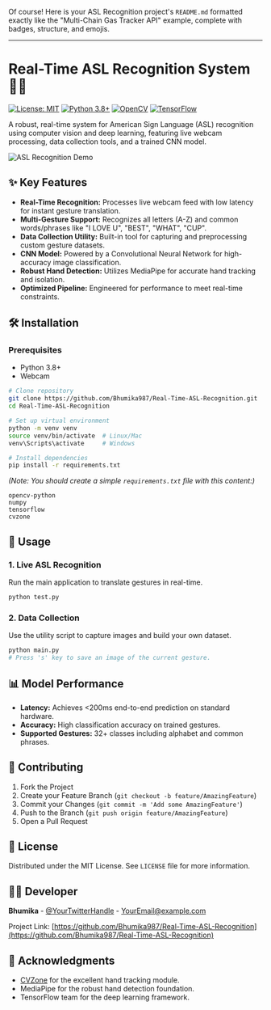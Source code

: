 Of course! Here is your ASL Recognition project's `README.md` formatted exactly like the "Multi-Chain Gas Tracker API" example, complete with badges, structure, and emojis.

---

# Real-Time ASL Recognition System 👐🔤

[![License: MIT](https://img.shields.io/badge/License-MIT-yellow.svg)](https://opensource.org/licenses/MIT)
[![Python 3.8+](https://img.shields.io/badge/Python-3.8%2B-blue.svg)](https://www.python.org/downloads/)
[![OpenCV](https://img.shields.io/badge/OpenCV-4.x-green.svg)](https://opencv.org/)
[![TensorFlow](https://img.shields.io/badge/TensorFlow-2.x-orange.svg)](https://www.tensorflow.org/)

A robust, real-time system for American Sign Language (ASL) recognition using computer vision and deep learning, featuring live webcam processing, data collection tools, and a trained CNN model.

![ASL Recognition Demo](https://via.placeholder.com/800x400?text=Live+ASL+Recognition+Demo+GIF)

## ✨ Key Features

- **Real-Time Recognition:** Processes live webcam feed with low latency for instant gesture translation.
- **Multi-Gesture Support:** Recognizes all letters (A-Z) and common words/phrases like "I LOVE U", "BEST", "WHAT", "CUP".
- **Data Collection Utility:** Built-in tool for capturing and preprocessing custom gesture datasets.
- **CNN Model:** Powered by a Convolutional Neural Network for high-accuracy image classification.
- **Robust Hand Detection:** Utilizes MediaPipe for accurate hand tracking and isolation.
- **Optimized Pipeline:** Engineered for performance to meet real-time constraints.

## 🛠️ Installation

### Prerequisites
- Python 3.8+
- Webcam

```bash
# Clone repository
git clone https://github.com/Bhumika987/Real-Time-ASL-Recognition.git
cd Real-Time-ASL-Recognition

# Set up virtual environment
python -m venv venv
source venv/bin/activate  # Linux/Mac
venv\Scripts\activate     # Windows

# Install dependencies
pip install -r requirements.txt
```

*(Note: You should create a simple `requirements.txt` file with this content:)*
```
opencv-python
numpy
tensorflow
cvzone
```

## 🚀 Usage

### 1. Live ASL Recognition
Run the main application to translate gestures in real-time.
```bash
python test.py
```

### 2. Data Collection
Use the utility script to capture images and build your own dataset.
```bash
python main.py
# Press 's' key to save an image of the current gesture.
```

## 📊 Model Performance

- **Latency:** Achieves <200ms end-to-end prediction on standard hardware.
- **Accuracy:** High classification accuracy on trained gestures.
- **Supported Gestures:** 32+ classes including alphabet and common phrases.

## 🤝 Contributing

1. Fork the Project
2. Create your Feature Branch (`git checkout -b feature/AmazingFeature`)
3. Commit your Changes (`git commit -m 'Add some AmazingFeature'`)
4. Push to the Branch (`git push origin feature/AmazingFeature`)
5. Open a Pull Request

## 📜 License

Distributed under the MIT License. See `LICENSE` file for more information.

## 👨‍💻 Developer

**Bhumika** - [@YourTwitterHandle](https://twitter.com/YourTwitterHandle) - YourEmail@example.com

Project Link: [https://github.com/Bhumika987/Real-Time-ASL-Recognition](https://github.com/Bhumika987/Real-Time-ASL-Recognition)

## 🙏 Acknowledgments

- [CVZone](https://github.com/cvzone/cvzone) for the excellent hand tracking module.
- MediaPipe for the robust hand detection foundation.
- TensorFlow team for the deep learning framework.

